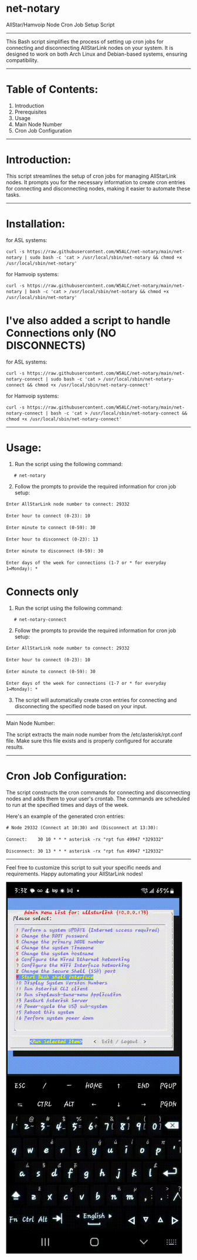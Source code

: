 # net-notary

AllStar/Hamvoip Node Cron Job Setup Script

------------------------------------------

This Bash script simplifies the process of setting up cron jobs for connecting and disconnecting AllStarLink nodes on your system. It is designed to work on both Arch Linux and Debian-based systems, ensuring compatibility.

------------------------------------------

# Table of Contents:

1. Introduction
2. Prerequisites
3. Usage
4. Main Node Number
5. Cron Job Configuration

------------------------------------------

# Introduction:

This script streamlines the setup of cron jobs for managing AllStarLink nodes. It prompts you for the necessary information to create cron entries for connecting and disconnecting nodes, making it easier to automate these tasks.

------------------------------------------

# Installation:
for ASL systems:

```
curl -s https://raw.githubusercontent.com/W5ALC/net-notary/main/net-notary | sudo bash -c 'cat > /usr/local/sbin/net-notary && chmod +x /usr/local/sbin/net-notary'
```

for Hamvoip systems:

```
curl -s https://raw.githubusercontent.com/W5ALC/net-notary/main/net-notary | bash -c 'cat > /usr/local/sbin/net-notary && chmod +x /usr/local/sbin/net-notary'
```

# I've also added a script to handle Connections only (NO DISCONNECTS)

for ASL systems:

```
curl -s https://raw.githubusercontent.com/W5ALC/net-notary/main/net-notary-connect | sudo bash -c 'cat > /usr/local/sbin/net-notary-connect && chmod +x /usr/local/sbin/net-notary-connect'
 ```

for Hamvoip systems:

```
curl -s https://raw.githubusercontent.com/W5ALC/net-notary/main/net-notary-connect | bash -c 'cat > /usr/local/sbin/net-notary-connect && chmod +x /usr/local/sbin/net-notary-connect'
```

------------------------------------------

# Usage:

1. Run the script using the following command:
```
   # net-notary
```

2. Follow the prompts to provide the required information for cron job setup:
   
```
Enter AllStarLink node number to connect: 29332

Enter hour to connect (0-23): 10

Enter minute to connect (0-59): 30

Enter hour to disconnect (0-23): 13

Enter minute to disconnect (0-59): 30

Enter days of the week for connections (1-7 or * for everyday 1=Monday): *
```

# Connects only

1. Run the script using the following command:
```
   # net-notary-connect
```

2. Follow the prompts to provide the required information for cron job setup:
```
Enter AllStarLink node number to connect: 29332

Enter hour to connect (0-23): 10

Enter minute to connect (0-59): 30

Enter days of the week for connections (1-7 or * for everyday 1=Monday): *
```


3. The script will automatically create cron entries for connecting and disconnecting the specified node based on your input.

------------------------------------------

Main Node Number:

The script extracts the main node number from the /etc/asterisk/rpt.conf file. Make sure this file exists and is properly configured for accurate results.

------------------------------------------

# Cron Job Configuration:

The script constructs the cron commands for connecting and disconnecting nodes and adds them to your user's crontab. The commands are scheduled to run at the specified times and days of the week.

Here's an example of the generated cron entries:

```
# Node 29332 (Connect at 10:30) and (Disconnect at 13:30):      

Connect:    30 10 * * * asterisk -rx "rpt fun 49947 *329332"

Disconnect: 30 13 * * * asterisk -rx "rpt fun 49947 *129332"
```
------------------------------------------

Feel free to customize this script to suit your specific needs and requirements. Happy automating your AllStarLink nodes!

![net-notary](https://github.com/W5ALC/ARES/blob/main/net-notary.gif?raw=true)
